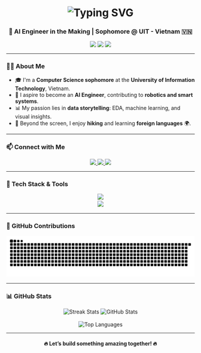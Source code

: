 <h1 align="center">
  <img src="https://readme-typing-svg.herokuapp.com?font=Righteous&size=35&center=true&vCenter=true&width=500&height=70&duration=4000&lines=Hi+There!+👋;+I'm+Pikker+Pham!" alt="Typing SVG" />
</h1>

<h3 align="center">🚀 AI Engineer in the Making | Sophomore @ UIT - Vietnam 🇻🇳</h3>

<p align="center">
  <img src="https://img.shields.io/badge/💡 Passion-AI%20%26%20Robotics-blueviolet?style=flat-square" />
  <img src="https://img.shields.io/badge/🧠 Focus-ML%2C%20EDA%2C%20Data%20Visualization-brightgreen?style=flat-square" />
  <img src="https://img.shields.io/badge/🛠 Tools-Matplotlib%2C%20Seaborn%2C%20Sklearn-yellow?style=flat-square" />
</p>

---

### 👨‍💻 About Me

- 🎓 I'm a **Computer Science sophomore** at the **University of Information Technology**, Vietnam.
- 🤖 I aspire to become an **AI Engineer**, contributing to **robotics and smart systems**.
- 📊 My passion lies in **data storytelling**: EDA, machine learning, and visual insights.
- 🌄 Beyond the screen, I enjoy **hiking** and learning **foreign languages** 🌍.

---

### 📫 Connect with Me

<div align="center">
  <a href="mailto:pikkerpham168@gmail.com">
    <img src="https://img.shields.io/badge/Gmail-EA4335?style=for-the-badge&logo=gmail&logoColor=white" />
  </a>
  <a href="https://linkedin.com/in/pikker-pham-68a208193" target="_blank">
    <img src="https://img.shields.io/badge/LinkedIn-0A66C2?style=for-the-badge&logo=linkedin&logoColor=white" />
  </a>
  <a href="https://github.com/PhamQuocNam" target="_blank">
    <img src="https://img.shields.io/badge/GitHub-24292E?style=for-the-badge&logo=github&logoColor=white" />
  </a>
</div>

---

### 🧰 Tech Stack & Tools

<div align="center">
  <img src="https://skillicons.dev/icons?i=python,sklearn,pytorch,tensorflow,opencv,c,java,latex,express,firebase,mysql" />
  <br />
  <img src="https://skillicons.dev/icons?i=nodejs,bootstrap,tailwind,figma,git,github,vscode,langchain,huggingface" />
</div>

---

### 🐍 GitHub Contributions

<div align="center">
  <img src="https://github.com/PhamQuocNam/PhamQuocNam/blob/main/github-user-contribution.svg" alt="snake animation" />
</div>

---

### 📊 GitHub Stats

<div align="center">
  <img width="400" src="https://github-readme-streak-stats-salesp07.vercel.app/?user=PhamQuocNam&theme=react&count_private=true&border_radius=10" alt="Streak Stats" />
  <img width="400" src="https://github-readme-stats-salesp07.vercel.app/api?username=PhamQuocNam&show_icons=true&theme=react&count_private=true&rank_icon=github&border_radius=10" alt="GitHub Stats" />
  <br/><br/>
  <img width="330" src="https://github-readme-stats-salesp07.vercel.app/api/top-langs/?username=PhamQuocNam&hide=html&layout=compact&langs_count=10&theme=react&border_radius=10&size_weight=0.5&count_weight=0.5" alt="Top Languages" />
</div>

---

<div align="center">
  <h4>🔥 Let’s build something amazing together! 🔥</h4>
</div>

